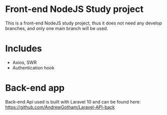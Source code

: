 # Front-end NodeJS Study project

This is a front-end NodeJS study project, thus it does not need any develop branches, and only one main branch will be used.

# Includes

- Axios, SWR
- Authentication hook

# Back-end app

Back-end Api used is built with Laravel 10 and can be found here: https://github.com/AndrewGotham/Laravel-API-back
